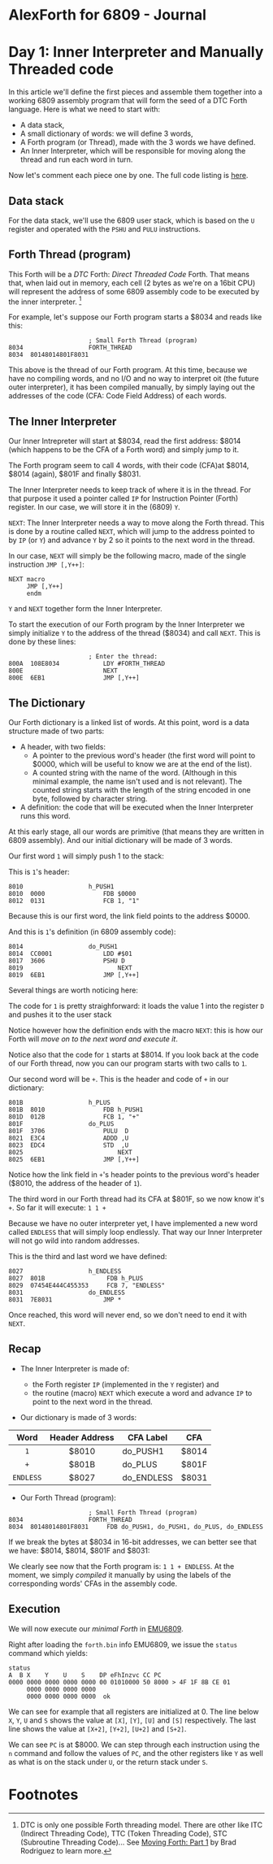 # AlexForth for 6809 - Journal

# Day 1: Inner Interpreter and Manually Threaded code

In this article we'll define the first pieces and assemble them together into a working 6809 assembly program that will form the seed of a DTC Forth language. Here is what we need to start with:

- A data stack,
- A small dictionary of words: we will define 3 words,
- A Forth program (or Thread), made with the 3 words we have defined.
- An Inner Interpreter, which will be responsible for moving along the thread and run each word in turn.

Now let's comment each piece one by one. The full code listing is [here](forth.lst).

## Data stack

For the data stack, we'll use the 6809 user stack, which is based on the `U` register and operated with the `PSHU` and `PULU` instructions.

## Forth Thread (program)

This Forth will be a *DTC* Forth: *Direct Threaded Code* Forth. That means that, when laid out in memory, each cell (2 bytes as we're on a 16bit CPU) will represent the address of some 6809 assembly code to be executed by the inner interpreter. [^1]

For example, let's suppose our Forth program starts a $8034 and reads like this:

```
                      ; Small Forth Thread (program)
8034                  FORTH_THREAD
8034  80148014801F8031
```

This above is the thread of our Forth program. At this time, because we have no compiling words, and no I/O and no way to interpret oit (the future outer interpreter), it has been compiled manually, by simply laying out the addresses of the code (CFA: Code Field Address) of each words.

## The Inner Interpreter

Our Inner Intrepreter will start at $8034, read the first address: $8014 (which happens to be the CFA of a Forth word) and simply jump to it.

The Forth program seem to call 4 words, with their code (CFA)at $8014, $8014 (again), $801F and finally $8031.

The Inner Interpreter needs to keep track of where it is in the thread. For that purpose it used a pointer called `IP` for Instruction Pointer (Forth) register. In our case, we will store it in the (6809) `Y`.

`NEXT`: The Inner Interpreter needs a way to move along the Forth thread. This is done by a routine called `NEXT`, which will jump to the address pointed to by `IP` (or `Y`) and advance `Y` by 2 so it points to the next word in the thread.

In our case, `NEXT` will simply be the following macro, made of the single instruction `JMP [,Y++]`:

```
NEXT macro
     JMP [,Y++]
     endm
```

`Y` and `NEXT` together form the Inner Interpreter.

To start the execution of our Forth program by the Inner Interpreter we simply initialize `Y` to the address of the thread ($8034) and call `NEXT`. This is done by these lines:

```
                      ; Enter the thread:
800A  108E8034            LDY #FORTH_THREAD
800E                      NEXT
800E  6EB1                JMP [,Y++]
```

## The Dictionary

Our Forth dictionary is a linked list of words. At this point, word is a data structure made of two parts:

- A header, with two fields:
    - A pointer to the previous word's header (the first word will point to $0000, which will be useful to know we are at the end of the list).
    - A counted string with the name of the word. (Although in this minimal example, the name isn't used and is not relevant). The counted string starts with the length of the string encoded in one byte, followed by character string.
- A definition: the code that will be executed when the Inner Interpreter runs this word.

At this early stage, all our words are primitive (that means they are written in 6809 assembly). And our initial dictionary will be made of 3 words.

Our first word `1` will simply push 1 to the stack:

This is `1`'s header:

```
8010                  h_PUSH1
8010  0000                FDB $0000
8012  0131                FCB 1, "1"
```

Because this is our first word, the link field points to the address $0000.

And this is `1`'s definition (in 6809 assembly code):

```
8014                  do_PUSH1
8014  CC0001              LDD #$01
8017  3606                PSHU D
8019                          NEXT
8019  6EB1                JMP [,Y++]
```

Several things are worth noticing here:

The code for `1` is pretty straighforward: it loads the value 1 into the register `D` and pushes it to the user stack

Notice however how the definition ends with the macro `NEXT`: this is how our Forth will *move on to the next word and execute it*.

Notice also that the code for `1` starts at $8014. If you look back at the code of our Forth thread, now you can our program starts with two calls to `1`.

Our second word will be `+`. This is the header and code of `+` in our dictionary:

```
801B                  h_PLUS
801B  8010                FDB h_PUSH1
801D  012B                FCB 1, "+"
801F                  do_PLUS
801F  3706                PULU  D
8021  E3C4                ADDD ,U
8023  EDC4                STD  ,U
8025                          NEXT
8025  6EB1                JMP [,Y++]
```

Notice how the link field in `+`'s header points to the previous word's header ($8010, the address of the header of `1`).

The third word in our Forth thread had its CFA at $801F, so we now know it's `+`. So far it will execute: `1 1 +`

Because we have no outer interpreter yet, I have implemented a new word called `ENDLESS` that will simply loop endlessly. That way our Inner Interpreter will not go wild into random addresses.

This is the third and last word we have defined:

```
8027                  h_ENDLESS
8027  801B                 FDB h_PLUS
8029  07454E444C455353     FCB 7, "ENDLESS"
8031                  do_ENDLESS
8031  7E8031              JMP *
```

Once reached, this word will never end, so we don't need to end it with `NEXT`.

## Recap

- The Inner Interpreter is made of:
    - the Forth register `IP` (implemented in the `Y` register) and
    - the routine (macro) `NEXT` which execute a word and advance `IP` to point to the next word in the thread.

- Our dictionary is made of 3 words:

| Word  | Header Address | CFA Label |  CFA |
| :---: | :---: | ---- | :---: |
| `1`  | $8010  | do_PUSH1 | $8014 |
| `+`  | $801B  | do_PLUS | $801F |
| `ENDLESS`  | $8027  | do_ENDLESS | $8031 |

- Our Forth Thread (program):

```
                      ; Small Forth Thread (program)
8034                  FORTH_THREAD
8034  80148014801F8031     FDB do_PUSH1, do_PUSH1, do_PLUS, do_ENDLESS
```

If we break the bytes at $8034 in 16-bit addresses, we can better see that we have: $8014, $8014, $801F and $8031:

We clearly see now that the Forth program is: `1 1 + ENDLESS`. At the moment, we simply *compiled* it manually by using the labels of the corresponding words' CFAs in the assembly code.

## Execution

We will now execute our *minimal Forth* in [EMU6809](https://github.com/adumont/emu6809#emu6809-motorola-6809-emulator-in-forth).

Right after loading the `forth.bin` info EMU6809, we issue the `status` command which yields:

```
status
A  B X    Y    U    S    DP eFhInzvc CC PC
0000 0000 0000 0000 0000 00 01010000 50 8000 > 4F 1F 8B CE 01
     0000 0000 0000 0000
     0000 0000 0000 0000  ok
```

We can see for example that all registers are initialized at 0. The line below `X`, `Y`, `U` and `S` shows the value at `[X]`, `[Y]`, `[U]` and `[S]` respectively. The last line shows the value at `[X+2]`, `[Y+2]`, `[U+2]` and `[S+2]`.

We can see `PC` is at $8000. We can step through each instruction using the `n` command and follow the values of `PC`, and the other registers like `Y` as well as what is on the stack under `U`, or the return stack under `S`.

# Footnotes

[^1]: DTC is only one possible Forth threading model. There are other like ITC (Indirect Threading Code), TTC (Token Threading Code), STC (Subroutine Threading Code)... See [Moving Forth: Part 1](https://www.bradrodriguez.com/papers/moving1.htm) by Brad Rodriguez to learn more.